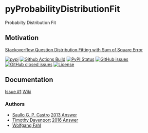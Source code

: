 # pyProbabilityDistributionFit
Probabilty Distribution Fit

## Motivation
[Stackoverflow Question Distribution Fitting with Sum of Square Error](https://stackoverflow.com/questions/6620471/fitting-empirical-distribution-to-theoretical-ones-with-scipy-python/16651955#16651955)

[![pypi](https://img.shields.io/pypi/pyversions/pyProbabilityDistributionFit)](https://pypi.org/project/pyProbabilityDistributionFit/)
[![Github Actions Build](https://github.com/WolfgangFahl/pyProbabilityDistributionFit/workflows/Build/badge.svg?branch=main)](https://github.com/WolfgangFahl/pyProbabilityDistributionFit/actions?query=workflow%3ABuild+branch%3Amain)
[![PyPI Status](https://img.shields.io/pypi/v/pyProbabilityDistributionFit.svg)](https://pypi.python.org/pypi/pyProbabilityDistributionFit/)
[![GitHub issues](https://img.shields.io/github/issues/WolfgangFahl/pyProbabilityDistributionFit.svg)](https://github.com/WolfgangFahl/pyProbabilityDistributionFit/issues)
[![GitHub closed issues](https://img.shields.io/github/issues-closed/WolfgangFahl/pyProbabilityDistributionFit.svg)](https://github.com/WolfgangFahl/pyProbabilityDistributionFit/issues/?q=is%3Aissue+is%3Aclosed)
[![License](https://img.shields.io/github/license/WolfgangFahl/pyProbabilityDistributionFit.svg)](https://www.apache.org/licenses/LICENSE-2.0)

## Documentation
[Issue #1](https://github.com/WolfgangFahl/pyProbabilityDistributionFit/issues/1)
[Wiki](http://wiki.bitplan.com/index.php/pyProbabilityDistributionFit)

### Authors
* [Saullo G. P. Castro](https://stackoverflow.com/users/832621/saullo-g-p-castro) [2013 Answer](https://stackoverflow.com/a/16651955/1497139)
* [Timothy Davenport](https://stackoverflow.com/users/2087463/tmthydvnprt) [2016 Answer](https://stackoverflow.com/a/37616966/1497139)
* [Wolfgang Fahl](http://www.bitplan.com/Wolfgang_Fahl)
